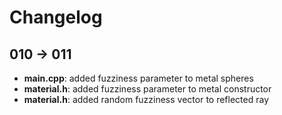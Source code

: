 # Changelog

## 010 -> 011

- **main.cpp**: added fuzziness parameter to metal spheres
- **material.h**: added fuzziness parameter to metal constructor
- **material.h**: added random fuzziness vector to reflected ray
